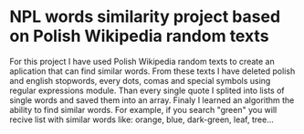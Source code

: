 # NPL words similarity project based on Polish Wikipedia random texts

For this project I have used Polish Wikipedia random texts to create an aplication that can find similar words. 
From these texts I have deleted polish and english stopwords, every dots, comas and special symbols using regular expressions module.
Than every single quote I splited into lists of single words and saved them into an array.
Finaly I learned an algorithm the ability to find similar words.
For example, if you search "green" you will recive list with similar words like: orange, blue, dark-green, leaf, tree...
